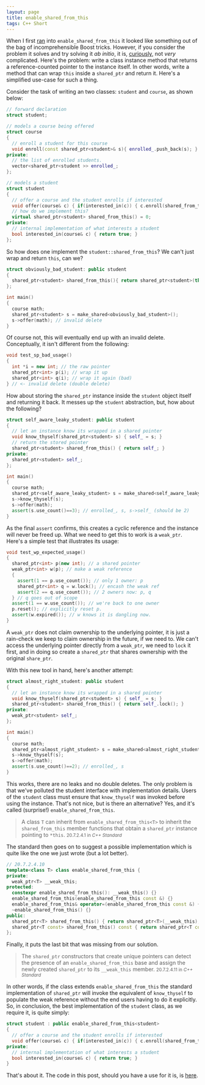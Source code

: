 ```yaml
---
layout: page
title: enable_shared_from_this
tags: C++ Short 
---
```


When I first [ran][ex] into `enable_shared_from_this` it looked like something out of the bag of
incomprehensible Boost tricks. However, if you consider the problem it solves and try solving it *ab
initio*, it is, [curiously][crtp], not *very* complicated. Here's the problem: write a class
instance method that returns a reference-counted pointer to the instance itself. In other words,
write a method that can wrap `this` inside a `shared_ptr` and return it. Here's a simplified
use-case for such a thing.

Consider the task of writing an two classes: `student` and `course`, as shown below:

```cpp
// forward declaration
struct student;

// models a course being offered
struct course
{
  // enroll a student for this course
  void enroll(const shared_ptr<student>& s){ enrolled_.push_back(s); }
private:
  // the list of enrolled students.
  vector<shared_ptr<student >> enrolled_;
};

// models a student
struct student
{
  // offer a course and the student enrolls if interested
  void offer(course& c) { if(interested_in(c)) { c.enroll(shared_from_this()); } }
  // how do we implement this?
  virtual shared_ptr<student> shared_from_this() = 0;
private:
  // internal implementation of what interests a student
  bool interested_in(course& c) { return true; }
};
```

So how does one implement the `student::shared_from_this`? We can't just wrap and return `this`, can we?

```c++
struct obviously_bad_student: public student
{
  shared_ptr<student> shared_from_this(){ return shared_ptr<student>(this); }
};

int main()
{
  course math;
  shared_ptr<student> s = make_shared<obviously_bad_student>();
  s->offer(math); // invalid delete
} 
```

Of course not, this will eventually end up with an invalid delete. Conceptually, it isn't different
from the following:

```c++
void test_sp_bad_usage()
{
  int *i = new int; // the raw pointer
  shared_ptr<int> p(i); // wrap it up
  shared_ptr<int> q(i); // wrap it again (bad)
} // <- invalid delete (double delete)
```

How about storing the `shared_ptr` instance inside the `student` object itself and returning it
back. It messes up the `student` abstraction, but, how about the following?

```c++
struct self_aware_leaky_student: public student
{
  // let an instance know its wrapped in a shared pointer
  void know_thyself(shared_ptr<student> s) { self_ = s; }
  // return the stored pointer
  shared_ptr<student> shared_from_this() { return self_; }
private:
  shared_ptr<student> self_;
};

int main()
{
  course math;
  shared_ptr<self_aware_leaky_student> s = make_shared<self_aware_leaky_student>();
  s->know_thyself(s);
  s->offer(math);
  assert(s.use_count()==3); // enrolled_, s, s->self_ (should be 2)
}
```

As the final `assert` confirms, this creates a cyclic reference and the instance will never be freed
up. What we need to get this to work is a `weak_ptr`. Here's a simple test that illustrates its
usage:

```c++
void test_wp_expected_usage()
{
  shared_ptr<int> p(new int); // a shared pointer
  weak_ptr<int> w(p); // make a weak reference
  {
    assert(1 == p.use_count()); // only 1 owner: p
    shared_ptr<int> q = w.lock(); // encash the weak ref
    assert(2 == q.use_count()); // 2 owners now: p, q
  } // q goes out of scope
  assert(1 == w.use_count()); // we're back to one owner
  p.reset(); // explicitly reset p.
  assert(w.expired()); // w knows it is dangling now.
}
```

A `weak_ptr` does not claim ownership to the underlying pointer, it is just a rain-check we keep to
claim ownership in the future, if we need to. We can't access the underlying pointer directly from a
`weak_ptr`, we need to `lock` it first, and in doing so create a `shared_ptr` that shares ownership
with the original `share_ptr`.

With this new tool in hand, here's another attempt:

```c++
struct almost_right_student: public student
{
  // let an instance know its wrapped in a shared pointer
  void know_thyself(shared_ptr<student> s) { self_ = s; }
  shared_ptr<student> shared_from_this() { return self_.lock(); }
private:
  weak_ptr<student> self_;
};

int main()
{
  course math;
  shared_ptr<almost_right_student> s = make_shared<almost_right_student>();
  s->know_thyself(s);
  s->offer(math);
  assert(s.use_count()==2); // enrolled_, s
}
```

This works, there are no leaks and no double deletes. The only problem is that we've polluted the
student interface with implementation details. Users of the `student` class must ensure that
`know_thyself` was invoked before using the instance. That's not nice, but is there an alternative?
Yes, and it's called (surprise!) `enable_shared_from_this`.

> A class `T` can inherit from `enable_shared_from_this<T>` to inherit the
> `shared_from_this` member functions that obtain a `shared_ptr` instance pointing to `*this`.
> <small>20.7.2.4.1 in <cite>C++ Standard</cite></small>

The standard then goes on to suggest a possible implementation which is quite like the one we just
wrote (but a lot better).

```c++
// 20.7.2.4.10
template<class T> class enable_shared_from_this {
private:
  weak_ptr<T> __weak_this;
protected:
  constexpr enable_shared_from_this(): __weak_this() {}
  enable_shared_from_this(enable_shared_from_this const &) {}
  enable_shared_from_this& operator=(enable_shared_from_this const &) { return *this; }
  ~enable_shared_from_this() {}
public:
  shared_ptr<T> shared_from_this() { return shared_ptr<T>(__weak_this); }
  shared_ptr<T const> shared_from_this() const { return shared_ptr<T const>(__weak_this); }
};
```

Finally, it puts the last bit that was missing from our solution.

> The `shared_ptr` constructors that create unique pointers can detect the presence of an
> `enable_shared_from_this` base and assign the newly created `shared_ptr` to its `__weak_this`
> member.  <small>20.7.2.4.11 in <cite>C++ Standard</cite></small>

In other words, if the class extends `enable_shared_from_this` the standard implementation of
`shared_ptr` will invoke the equivalent of `know_thyself` to populate the weak reference without the
end users having to do it explicitly. So, in conclusion, the best implementation of the `student`
class, as we require it, is quite simply:

```c++
struct student : public enable_shared_from_this<student>
{
  // offer a course and the student enrolls if interested
  void offer(course& c) { if(interested_in(c)) { c.enroll(shared_from_this()); } }
private:
  // internal implementation of what interests a student
  bool interested_in(course& c) { return true; }
}
```

That's about it. The code in this post, should you have a use for it is, is [here][gist].

[ex]:http://www.boost.org/doc/libs/1_54_0/doc/html/boost_asio/example/cpp11/buffers/reference_counted.cpp
[crtp]:http://en.wikipedia.org/wiki/Curiously_recurring_template_pattern
[gist]: https://gist.github.com/aldrin/7302769
